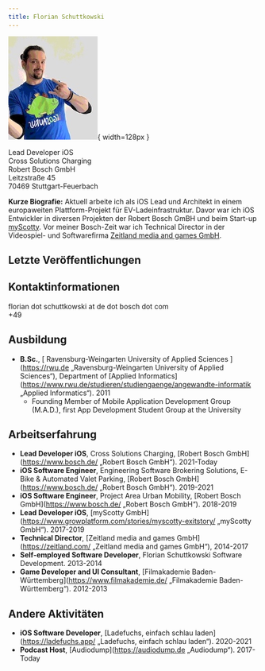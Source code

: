 ```yaml
---
title: Florian Schuttkowski
---
```


![](me.jpeg){ width=128px }

Lead Developer iOS  
Cross Solutions Charging  
Robert Bosch GmbH  
Leitzstraße 45  
70469 Stuttgart-Feuerbach  

**Kurze Biografie:** Aktuell arbeite ich als iOS Lead und Architekt in einem europaweiten Plattform-Projekt für EV-Ladeinfrastruktur. Davor war ich iOS Entwickler in diversen Projekten der Robert Bosch GmBH und beim Start-up [myScotty](https://www.growplatform.com/stories/myscotty-exitstory/ "myScotty"). Vor meiner Bosch-Zeit war ich Technical Director in der Videospiel- und Softwarefirma [Zeitland media and games GmbH](https://zeitland.de "Zeitland media and games GmbH"). 

## Letzte Veröffentlichungen


## Kontaktinformationen

florian dot schuttkowski at de dot bosch dot com  
+49 

## Ausbildung
- **B.Sc.**, [ Ravensburg-Weingarten University of Applied Sciences ](https://rwu.de „Ravensburg-Weingarten University of Applied Sciences“), Department of [Applied Informatics](https://www.rwu.de/studieren/studiengaenge/angewandte-informatik „Applied Informatics“). 2011
	- Founding Member of Mobile Application Development Group (M.A.D.), first App Development Student Group at the University

## Arbeitserfahrung
- **Lead Developer iOS**, Cross Solutions Charging, [Robert Bosch GmbH](https://www.bosch.de/ „Robert Bosch GmbH“). 2021-Today
- **iOS Software Engineer**, Engineering Software Brokering Solutions, E-Bike & Automated Valet Parking, [Robert Bosch GmbH](https://www.bosch.de/ „Robert Bosch GmbH“). 2019-2021
- **iOS Software Engineer**, Project Area Urban Mobility, [Robert Bosch GmbH](https://www.bosch.de/ „Robert Bosch GmbH“). 2018-2019
- **Lead Developer iOS**, [myScotty GmbH](https://www.growplatform.com/stories/myscotty-exitstory/ „myScotty GmbH“). 2017-2019
- **Technical Director**, [Zeitland media and games GmbH](https://zeitland.com/ „Zeitland media and games GmbH“), 2014-2017
- **Self-employed Software Developer**, Florian Schuttkowski Software Development. 2013-2014
- **Game Developer and UI Consultant**, [Filmakademie Baden-Württemberg](https://www.filmakademie.de/ „Filmakademie Baden-Württemberg“). 2012-2013

## Andere Aktivitäten
- **iOS Software Developer**, [Ladefuchs, einfach schlau laden](https://ladefuchs.app/ „Ladefuchs, einfach schlau laden“). 2020-2021
- **Podcast Host**, [Audiodump](https://audiodump.de „Audiodump“). 2017-Today